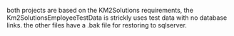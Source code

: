 both projects are based on the KM2Solutions requirements, the Km2SolutionsEmployeeTestData is strickly uses test data with no database links. the other files have a .bak file for restoring to sqlserver.
